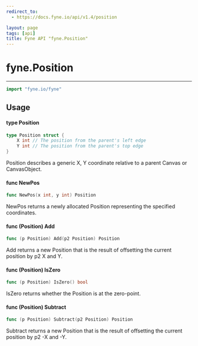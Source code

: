 ```yaml
---
redirect_to:
  - https://docs.fyne.io/api/v1.4/position

layout: page
tags: [api]
title: Fyne API "fyne.Position"
---
```



# fyne.Position
---
```go
import "fyne.io/fyne"
```

## Usage

#### type Position

```go
type Position struct {
	X int // The position from the parent's left edge
	Y int // The position from the parent's top edge
}
```

Position describes a generic X, Y coordinate relative to a parent Canvas or CanvasObject.

#### func  NewPos

```go
func NewPos(x int, y int) Position
```
NewPos returns a newly allocated Position representing the specified coordinates.

#### func (Position) Add

```go
func (p Position) Add(p2 Position) Position
```
Add returns a new Position that is the result of offsetting the current position by p2 X and Y.

#### func (Position) IsZero

```go
func (p Position) IsZero() bool
```
IsZero returns whether the Position is at the zero-point.

#### func (Position) Subtract

```go
func (p Position) Subtract(p2 Position) Position
```
Subtract returns a new Position that is the result of offsetting the current position by p2 -X and -Y.
